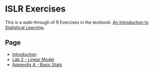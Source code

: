 # ISLR Exercises

This is a walk-through of R Exercises in the textbook:
[An Introduction to Statistical Learning](https://www.statlearning.com/).

## Page

- [Introduction](https://ppmzhang2.github.io/ISLR-Exercises/)
- [Lab 2 - Linear Model](https://ppmzhang2.github.io/ISLR-Exercises/islr_lab_02.html)
- [Appendix A - Basic Stats](https://ppmzhang2.github.io/ISLR-Exercises/islr_app_a.html)
